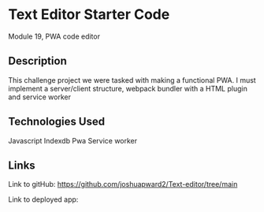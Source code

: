 # Text Editor Starter Code

Module 19, PWA code editor


## Description

This challenge project we were tasked with making a functional PWA.  I must implement a server/client structure, webpack bundler with a HTML plugin and service worker 


## Technologies Used 

Javascript
Indexdb
Pwa
Service worker

## Links 

Link to gitHub:
https://github.com/joshuapward2/Text-editor/tree/main

Link to deployed app:

